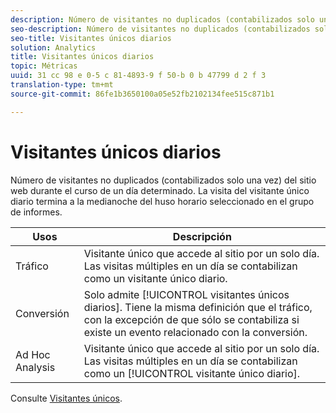 ```yaml
---
description: Número de visitantes no duplicados (contabilizados solo una vez) del sitio web durante el curso de un día determinado. La visita del visitante único diario termina a la medianoche del huso horario seleccionado en el grupo de informes.
seo-description: Número de visitantes no duplicados (contabilizados solo una vez) del sitio web durante el curso de un día determinado. La visita del visitante único diario termina a la medianoche del huso horario seleccionado en el grupo de informes.
seo-title: Visitantes únicos diarios
solution: Analytics
title: Visitantes únicos diarios
topic: Métricas
uuid: 31 cc 98 e 0-5 c 81-4893-9 f 50-b 0 b 47799 d 2 f 3
translation-type: tm+mt
source-git-commit: 86fe1b3650100a05e52fb2102134fee515c871b1

---
```



# Visitantes únicos diarios

Número de visitantes no duplicados (contabilizados solo una vez) del sitio web durante el curso de un día determinado. La visita del visitante único diario termina a la medianoche del huso horario seleccionado en el grupo de informes.

| Usos | Descripción |
|---|---|
| Tráfico | Visitante único que accede al sitio por un solo día. Las visitas múltiples en un día se contabilizan como un visitante único diario. |
| Conversión | Solo admite [!UICONTROL visitantes únicos diarios]. Tiene la misma definición que el tráfico, con la excepción de que sólo se contabiliza si existe un evento relacionado con la conversión. |
| Ad Hoc Analysis | Visitante único que accede al sitio por un solo día. Las visitas múltiples en un día se contabilizan como un [!UICONTROL visitante único diario]. |

Consulte [Visitantes únicos](../../../components/c-variables/c-metrics/metrics-unique-visitors.md#concept_9B3F44A4EA4E4F178FF164EF9694F88E).
